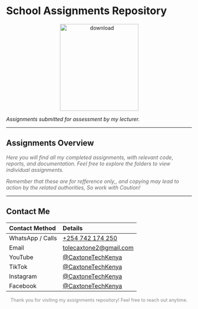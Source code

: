 # School Assignments Repository

<p align="center">
<img width="213" height="236" alt="download" src="https://github.com/user-attachments/assets/c9f871fd-bc64-4a93-bae0-7b0a722f94c7" /></p>

_Assignments submitted for assessment by my lecturer._

---

## Assignments Overview


<p style="font-style: italic; color: #666;">
  Here you will find all my completed assignments, with relevant code, reports, and documentation. Feel free to explore the folders to view individual assignments.
</p>
<p style="font-style: italic; color: #666;">
  Remember that these are for refference only,, and copying may lead to action by the related authorities, So work with Caution!
</p>

---

## Contact Me
<p align="center">
<table>
  <thead>
    <tr>
      <th align="left">Contact Method</th>
      <th align="left">Details</th>
    </tr>
  </thead>
  <tbody>
    <tr>
      <td>WhatsApp / Calls</td>
      <td><a href="tel:+254742174250">+254 742 174 250</a></td>
    </tr>
    <tr>
      <td>Email</td>
      <td><a href="mailto:tolecaxtone2@gmail.com">tolecaxtone2@gmail.com</a></td>
    </tr>
    <tr>
      <td>YouTube</td>
      <td><a href="https://www.youtube.com/@CaxtoneTechKenya" target="_blank" rel="noopener">@CaxtoneTechKenya</a></td>
    </tr>
    <tr>
      <td>TikTok</td>
      <td><a href="https://www.tiktok.com/@CaxtoneTechKenya" target="_blank" rel="noopener">@CaxtoneTechKenya</a></td>
    </tr>
    <tr>
      <td>Instagram</td>
      <td><a href="https://www.instagram.com/CaxtoneTechKenya" target="_blank" rel="noopener">@CaxtoneTechKenya</a></td>
    </tr>
    <tr>
      <td>Facebook</td>
      <td><a href="https://www.facebook.com/CaxtoneTechKenya" target="_blank" rel="noopener">@CaxtoneTechKenya</a></td>
    </tr>
  </tbody>
</table>
  
</p>

<p align="center" style="font-size: 0.9em; color:#888;">
  Thank you for visiting my assignments repository! Feel free to reach out anytime.
</p>
